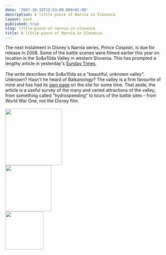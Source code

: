 ```yaml
---
date: '2007-10-15T15:53:00.000+01:00'
description: A little piece of Narnia in Slovenia
layout: post
published: true
slug: little-piece-of-narnia-in-slovenia
title: A little piece of Narnia in Slovenia
---
```


The next instalment in Disney's Narnia series, <span style="font-style: italic;">Prince Caspian</span>, is due for release in 2008. Some of the battle scenes were filmed earlier this year on location in the So&amp;x10da Valley in western Slovenia. This has prompted a lengthy article in yesterday's <a href="http://travel.timesonline.co.uk/tol/life_and_style/travel/destinations/europe/article2642843.ece">Sunday Times</a>. <br /><br />The write describes the So&amp;x10da as a "beautiful, unknown valley". Unknown? Hasn't he heard of Balkanology? The valley is a firm favourite of mine and has had its <a href="https://balkanology.com/slovenia/article_soca_valley.html">own page</a> on the site for some time. That aside, the article is a useful survey of the many and varied attractions of the valley, from something called "hydrospeeding" to tours of the battle sites - from World War One, not the Disney film.<br /><br /><a href="https://balkanology.com/slovenia/images/slovenia200509_pict0275.jpg"><img alt="" border="0" src="https://balkanology.com/slovenia/images/slovenia200509_pict0275.jpg" style="cursor: pointer; cursor: hand; width: 180px;" /></a><br /><a href="https://balkanology.com/slovenia/images/slovenia200509_pict0255.jpg"><img alt="" border="0" src="https://balkanology.com/slovenia/images/slovenia200509_pict0255.jpg" style="cursor: pointer; cursor: hand; width: 147px;" /></a><br /><a href="https://balkanology.com/slovenia/images/slovenia200509_pict0427.jpg"><img alt="" border="0" src="https://balkanology.com/slovenia/images/slovenia200509_pict0427.jpg" style="cursor: pointer; cursor: hand; width: 122px;" /></a>